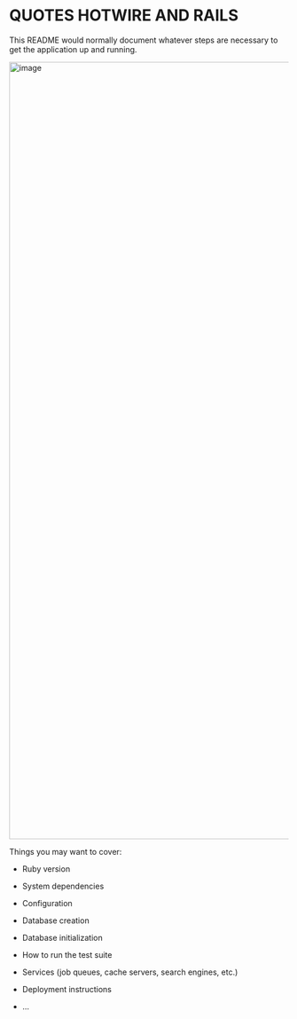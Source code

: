# QUOTES HOTWIRE AND RAILS

This README would normally document whatever steps are necessary to get the
application up and running.


<img width="1401" alt="image" src="https://github.com/halleyrv/hotwire-rails-stimulus/assets/5531595/687dcc89-dfdd-4f21-8e7f-892c7a76704d">


Things you may want to cover:

* Ruby version

* System dependencies

* Configuration

* Database creation

* Database initialization

* How to run the test suite

* Services (job queues, cache servers, search engines, etc.)

* Deployment instructions

* ...
